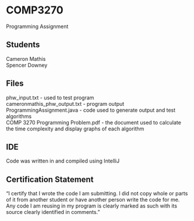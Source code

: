 # COMP3270
Programming Assignment
## Students
Cameron Mathis  
Spencer Downey
## Files
phw_input.txt - used to test program  
cameronmathis_phw_output.txt - program output  
ProgrammingAssignment.java - code used to generate output and test algorithms  
COMP 3270 Programming Problem.pdf - the document used to calculate the time complexity and display graphs of each algorithm  
## IDE
Code was written in and compiled using IntelliJ
## Certification Statement
“I certify that I wrote the code I am submitting. I did not copy whole or parts of it from another student or
have another person write the code for me. Any code I am reusing in my program is clearly marked as such
with its source clearly identified in comments.” 
